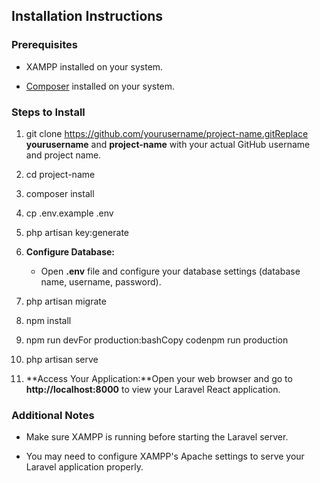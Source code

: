 Installation Instructions
-------------------------

### Prerequisites

*   XAMPP installed on your system.
    
*   [Composer](https://getcomposer.org/) installed on your system.
    
    
### Steps to Install

1. git clone https://github.com/yourusername/project-name.gitReplace **yourusername** and **project-name** with your actual GitHub username and project name.
    
2.  cd project-name
    
3.  composer install
    
4.  cp .env.example .env
    
5.  php artisan key:generate
    
6.  **Configure Database:**
    
    *   Open **.env** file and configure your database settings (database name, username, password).
        
7.  php artisan migrate
    
8.  npm install
    
9.  npm run devFor production:bashCopy codenpm run production
    
10.  php artisan serve
    
11.  **Access Your Application:**Open your web browser and go to **http://localhost:8000** to view your Laravel React application.
    

### Additional Notes

*   Make sure XAMPP is running before starting the Laravel server.
    
*   You may need to configure XAMPP's Apache settings to serve your Laravel application properly.
